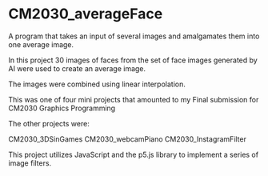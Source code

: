 # CM2030_averageFace
A program that takes an input of several images and amalgamates them into one average image.

In this project 30 images of faces from the set of face images generated by AI were used to create an average image.

The images were combined using linear interpolation.

This was one of four mini projects that amounted to my Final submission for CM2030 Graphics Programming

The other projects were:
  
  CM2030_3DSinGames
  CM2030_webcamPiano
  CM2030_InstagramFilter

This project utilizes JavaScript and the p5.js library to implement a series of image filters.
